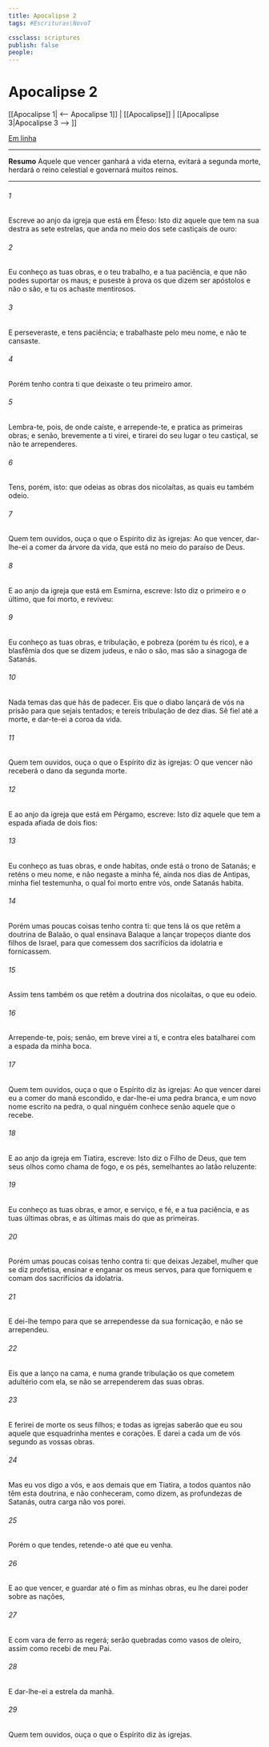 ```yaml
---
title: Apocalipse 2
tags: #Escrituras\NovoT

cssclass: scriptures
publish: false
people:
---
```


# Apocalipse 2
[[Apocalipse 1| <-- Apocalipse 1]] | [[Apocalipse]] | [[Apocalipse 3|Apocalipse 3 --> ]]

[Em linha](https://churchofjesuschrist.org/study/scriptures/nt/rev/2?lang=por)

---
__Resumo__
Aquele que vencer ganhará a vida eterna, evitará a segunda morte, herdará o reino celestial e governará muitos reinos.

---
###### 1 
Escreve ao anjo da igreja que está em Éfeso: Isto diz aquele que tem na sua destra as sete estrelas, que anda no meio dos sete castiçais de ouro:

###### 2 
Eu conheço as tuas obras, e o teu trabalho, e a tua paciência, e que não podes suportar os maus; e puseste à prova os que dizem ser apóstolos e não o são, e tu os achaste mentirosos.

###### 3 
E perseveraste, e tens paciência; e trabalhaste pelo meu nome, e não te cansaste.

###### 4 
Porém tenho contra ti que deixaste o teu primeiro amor.

###### 5 
Lembra-te, pois, de onde caíste, e arrepende-te, e pratica as primeiras obras; e senão, brevemente a ti virei, e tirarei do seu lugar o teu castiçal, se não te arrependeres.

###### 6 
Tens, porém, isto: que odeias as obras dos nicolaítas, as quais eu também odeio.

###### 7 
Quem tem ouvidos, ouça o que o Espírito diz às igrejas: Ao que vencer, dar-lhe-ei a comer da árvore da vida, que está no meio do paraíso de Deus.

###### 8 
E ao anjo da igreja que está em Esmirna, escreve: Isto diz o primeiro e o último, que foi morto, e reviveu:

###### 9 
Eu conheço as tuas obras, e tribulação, e pobreza (porém tu és rico), e a blasfêmia dos que se dizem judeus, e não o são, mas são a sinagoga de Satanás.

###### 10 
Nada temas das  que hás de padecer. Eis que o diabo lançará  de vós na prisão para que sejais tentados; e tereis tribulação de dez dias. Sê fiel até a morte, e dar-te-ei a coroa da vida.

###### 11 
Quem tem ouvidos, ouça o que o Espírito diz às igrejas: O que vencer não receberá o dano da segunda morte.

###### 12 
E ao anjo da igreja que está em Pérgamo, escreve: Isto diz aquele que tem a espada afiada de dois fios:

###### 13 
Eu conheço as tuas obras, e onde habitas,  onde está o trono de Satanás; e reténs o meu nome, e não negaste a minha fé, ainda nos dias de Antipas, minha fiel testemunha, o qual foi morto entre vós, onde Satanás habita.

###### 14 
Porém umas poucas coisas tenho contra ti: que tens lá os que retêm a doutrina de Balaão, o qual ensinava Balaque a lançar tropeços diante dos filhos de Israel, para que comessem dos sacrifícios da idolatria e fornicassem.

###### 15 
Assim tens também os que retêm a doutrina dos nicolaítas, o que eu odeio.

###### 16 
Arrepende-te, pois; senão, em breve virei a ti, e contra eles batalharei com a espada da minha boca.

###### 17 
Quem tem ouvidos, ouça o que o Espírito diz às igrejas: Ao que vencer darei eu a comer do maná escondido, e dar-lhe-ei uma pedra branca, e um novo nome escrito na pedra, o qual ninguém conhece senão aquele que o recebe.

###### 18 
E ao anjo da igreja em Tiatira, escreve: Isto diz o Filho de Deus, que tem seus olhos como chama de fogo, e os pés, semelhantes ao latão reluzente:

###### 19 
Eu conheço as tuas obras, e amor, e serviço, e fé, e a tua paciência, e as tuas últimas obras, e  as últimas  mais do que as primeiras.

###### 20 
Porém umas poucas coisas tenho contra ti: que deixas Jezabel, mulher que se diz profetisa, ensinar e enganar os meus servos, para que forniquem e comam dos sacrifícios da idolatria.

###### 21 
E dei-lhe tempo para que se arrependesse da sua fornicação, e não se arrependeu.

###### 22 
Eis que a lanço na cama, e numa grande tribulação os que cometem adultério com ela, se não se arrependerem das suas obras.

###### 23 
E ferirei de morte os seus filhos; e todas as igrejas saberão que eu sou aquele que esquadrinha mentes e corações. E darei a cada um de vós segundo as vossas obras.

###### 24 
Mas eu vos digo a vós, e aos demais que  em Tiatira, a todos quantos não têm esta doutrina, e não conheceram, como dizem, as profundezas de Satanás,  outra carga não vos porei.

###### 25 
Porém o que tendes, retende-o até que eu venha.

###### 26 
E ao que vencer, e guardar até o fim as minhas obras, eu lhe darei poder sobre as nações,

###### 27 
E com vara de ferro as regerá; serão quebradas como vasos de oleiro, assim como recebi de meu Pai.

###### 28 
E dar-lhe-ei a estrela da manhã.

###### 29 
Quem tem ouvidos, ouça o que o Espírito diz às igrejas.

